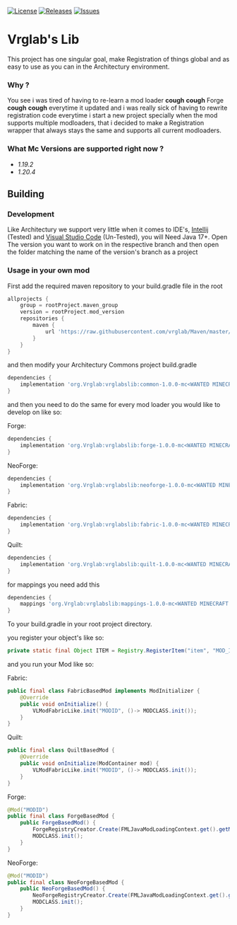 [![License](https://img.shields.io/github/license/vrglab/VrglabsLib)](LICENSE.txt) [![Releases](https://img.shields.io/github/v/release/vrglab/VrglabsLib)](https://github.com/vrglab/VrglabsLib/releases) [![Issues](https://img.shields.io/bitbucket/issues/vrglab/VrglabsLib)](https://github.com/vrglab/VrglabsLib/issues)
# Vrglab's Lib

This project has one singular goal, make Registration of things global and as easy to use as you can in the Architectury environment.

### Why ?
You see i was tired of having to re-learn a mod loader **cough** **cough** Forge **cough** **cough** everytime it updated and i was really sick of having to rewrite registration code everytime i start a new project specially when the mod supports multiple modloaders, that i decided to make a Registration wrapper that always stays the same and supports all current modloaders.

### What Mc Versions are supported right now ?
* *1.19.2*
* *1.20.4*

## Building

### Development
Like Architectury we support very little when it comes to IDE's, [Intellij](https://www.jetbrains.com/idea/) (Tested) and [Visual Studio Code](https://code.visualstudio.com) (Un-Tested), you will Need Java 17+.
Open The version you want to work on in the respective branch and then open the folder matching the name of the version's branch as a project

### Usage in your own mod
First add the required maven repository to your build.gradle file in the root
``` groovy
allprojects {
    group = rootProject.maven_group
    version = rootProject.mod_version
    repositories {
        maven {
            url 'https://raw.githubusercontent.com/vrglab/Maven/master/'
        }
    }
}
```
and then modify your Architectury Commons project build.gradle
``` groovy
dependencies {
    implementation 'org.Vrglab:vrglabslib:common-1.0.0-mc<WANTED MINECRAFT VERSION>'
}
```
and then you need to do the same for every mod loader you would like to develop on like so:

Forge:
``` groovy
dependencies {
    implementation 'org.Vrglab:vrglabslib:forge-1.0.0-mc<WANTED MINECRAFT VERSION>'
}
```

NeoForge:
``` groovy
dependencies {
    implementation 'org.Vrglab:vrglabslib:neoforge-1.0.0-mc<WANTED MINECRAFT VERSION>'
}
```

Fabric:
``` groovy
dependencies {
    implementation 'org.Vrglab:vrglabslib:fabric-1.0.0-mc<WANTED MINECRAFT VERSION>'
}
```

Quilt:
``` groovy
dependencies {
    implementation 'org.Vrglab:vrglabslib:quilt-1.0.0-mc<WANTED MINECRAFT VERSION>'
}
```

for mappings you need add this
```groovy
dependencies {
    mappings 'org.Vrglab:vrglabslib:mappings-1.0.0-mc<WANTED MINECRAFT VERSION>@tiny'
}
```
To your build.gradle in your root project directory.


you register your object's like so:
```java
private static final Object ITEM = Registry.RegisterItem("item", "MOD_ID" ,()->new Item(new Item.Settings().group(ItemGroup.GROUP)));
```
and you run your Mod like so:

Fabric:
```java
public final class FabricBasedMod implements ModInitializer {
    @Override
    public void onInitialize() {
        VLModFabricLike.init("MODID", ()-> MODCLASS.init());
    }
}
```

Quilt:
```java
public final class QuiltBasedMod {
    @Override
    public void onInitialize(ModContainer mod) {
        VLModFabricLike.init("MODID", ()-> MODCLASS.init());
    }
}
```

Forge:
```java
@Mod("MODID")
public final class ForgeBasedMod {
    public ForgeBasedMod() {
        ForgeRegistryCreator.Create(FMLJavaModLoadingContext.get().getModEventBus(), "MODID");
        MODCLASS.init();
    }
}
```

NeoForge:
```java
@Mod("MODID")
public final class NeoForgeBasedMod {
    public NeoForgeBasedMod() {
        NeoForgeRegistryCreator.Create(FMLJavaModLoadingContext.get().getModEventBus(), "MODID");
        MODCLASS.init();
    }
}
```
